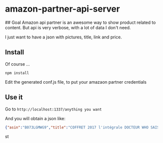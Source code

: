 # amazon-partner-api-server

## Goal
Amazon api partner is an awesome way to show product related to content.
But api is very verbose, with a lot of data I don't need.

I just want to have a json with pictures, title, link and price.

## Install

Of course ...

``
npm install
``

Edit the generated conf.js file, to put your amazaon partner credentials

## Use it

Go to
``
http://localhost:1337/anything you want
``

And you will obtain a json like:
```json
{"asin":"B073LGMWG9","title":"COFFRET 2017 l'intégrale DOCTEUR WHO SAISONS 1 à 9 + 2 épisodes spéciaux + en bonus : les secrets du docteur enfin révélés !","url":"https://www.amazon.fr/COFFRET-lint%C3%A9grale-DOCTEUR-%C3%A9pisodes-sp%C3%A9ciaux/dp/B073LGMWG9?SubscriptionId=AKIAILCDWDHURXF775TQ&tag=gkdv-21&linkCode=xm2&camp=2025&creative=165953&creativeASIN=B073LGMWG9","pictures":{"small":{"url":"https://images-eu.ssl-images-amazon.com/images/I/41VXOtL5lJL._SL75_.jpg","height":54,"width":75},"medium":{"url":"https://images-eu.ssl-images-amazon.com/images/I/41VXOtL5lJL._SL160_.jpg","height":115,"width":160},"large":{"url":"https://images-eu.ssl-images-amazon.com/images/I/41VXOtL5lJL.jpg","height":359,"width":500}},"price":{"currency":"EUR","amountInCents":7107,"amount":71.07}}
```
st
